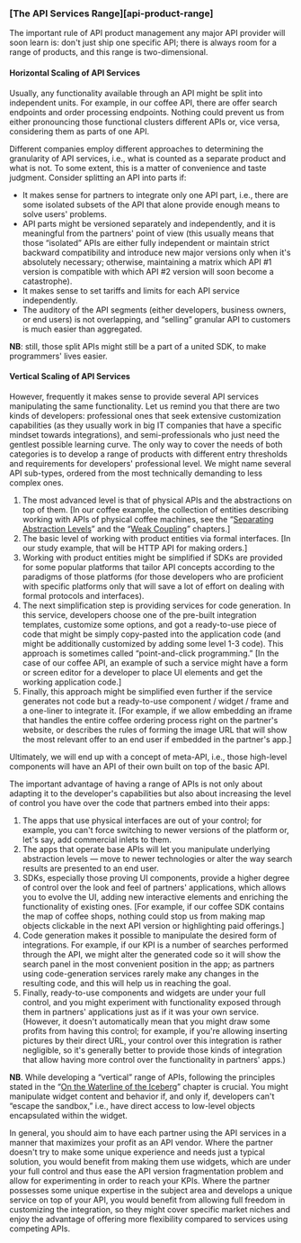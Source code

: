 ### [The API Services Range][api-product-range]

The important rule of API product management any major API provider will soon learn is: don't just ship one specific API; there is always room for a range of products, and this range is two-dimensional.

#### Horizontal Scaling of API Services

Usually, any functionality available through an API might be split into independent units. For example, in our coffee API, there are offer search endpoints and order processing endpoints. Nothing could prevent us from either pronouncing those functional clusters different APIs or, vice versa, considering them as parts of one API.

Different companies employ different approaches to determining the granularity of API services, i.e., what is counted as a separate product and what is not. To some extent, this is a matter of convenience and taste judgment. Consider splitting an API into parts if:
  * It makes sense for partners to integrate only one API part, i.e., there are some isolated subsets of the API that alone provide enough means to solve users' problems.
  * API parts might be versioned separately and independently, and it is meaningful from the partners' point of view (this usually means that those “isolated” APIs are either fully independent or maintain strict backward compatibility and introduce new major versions only when it's absolutely necessary; otherwise, maintaining a matrix which API \#1 version is compatible with which API \#2 version will soon become a catastrophe).
  * It makes sense to set tariffs and limits for each API service independently.
  * The auditory of the API segments (either developers, business owners, or end users) is not overlapping, and “selling” granular API to customers is much easier than aggregated.

**NB**: still, those split APIs might still be a part of a united SDK, to make programmers' lives easier.

#### Vertical Scaling of API Services

However, frequently it makes sense to provide several API services manipulating the same functionality. Let us remind you that there are two kinds of developers: professional ones that seek extensive customization capabilities (as they usually work in big IT companies that have a specific mindset towards integrations), and semi-professionals who just need the gentlest possible learning curve. The only way to cover the needs of both categories is to develop a range of products with different entry thresholds and requirements for developers' professional level. We might name several API sub-types, ordered from the most technically demanding to less complex ones.
  1. The most advanced level is that of physical APIs and the abstractions on top of them. [In our coffee example, the collection of entities describing working with APIs of physical coffee machines, see the “[Separating Abstraction Levels](#api-design-separating-abstractions)” and the “[Weak Coupling](#back-compat-weak-coupling)” chapters.]
  2. The basic level of working with product entities via formal interfaces. [In our study example, that will be HTTP API for making orders.]
  3. Working with product entities might be simplified if SDKs are provided for some popular platforms that tailor API concepts according to the paradigms of those platforms (for those developers who are proficient with specific platforms only that will save a lot of effort on dealing with formal protocols and interfaces).
  4. The next simplification step is providing services for code generation. In this service, developers choose one of the pre-built integration templates, customize some options, and got a ready-to-use piece of code that might be simply copy-pasted into the application code (and might be additionally customized by adding some level 1-3 code). This approach is sometimes called “point-and-click programming.” [In the case of our coffee API, an example of such a service might have a form or screen editor for a developer to place UI elements and get the working application code.]
  5. Finally, this approach might be simplified even further if the service generates not code but a ready-to-use component / widget / frame and a one-liner to integrate it. [For example, if we allow embedding an iframe that handles the entire coffee ordering process right on the partner's website, or describes the rules of forming the image URL that will show the most relevant offer to an end user if embedded in the partner's app.]

Ultimately, we will end up with a concept of meta-API, i.e., those high-level components will have an API of their own built on top of the basic API.

The important advantage of having a range of APIs is not only about adapting it to the developer's capabilities but also about increasing the level of control you have over the code that partners embed into their apps:
  1. The apps that use physical interfaces are out of your control; for example, you can't force switching to newer versions of the platform or, let's say, add commercial inlets to them.
  2. The apps that operate base APIs will let you manipulate underlying abstraction levels — move to newer technologies or alter the way search results are presented to an end user.
  3. SDKs, especially those proving UI components, provide a higher degree of control over the look and feel of partners' applications, which allows you to evolve the UI, adding new interactive elements and enriching the functionality of existing ones. [For example, if our coffee SDK contains the map of coffee shops, nothing could stop us from making map objects clickable in the next API version or highlighting paid offerings.]
  4. Code generation makes it possible to manipulate the desired form of integrations. For example, if our KPI is a number of searches performed through the API, we might alter the generated code so it will show the search panel in the most convenient position in the app; as partners using code-generation services rarely make any changes in the resulting code, and this will help us in reaching the goal.
  5. Finally, ready-to-use components and widgets are under your full control, and you might experiment with functionality exposed through them in partners' applications just as if it was your own service. (However, it doesn't automatically mean that you might draw some profits from having this control; for example, if you're allowing inserting pictures by their direct URL, your control over this integration is rather negligible, so it's generally better to provide those kinds of integration that allow having more control over the functionality in partners' apps.)

  **NB**. While developing a “vertical” range of APIs, following the principles stated in the “[On the Waterline of the Iceberg](#back-compat-iceberg-waterline)” chapter is crucial. You might manipulate widget content and behavior if, and only if, developers can't “escape the sandbox,” i.e., have direct access to low-level objects encapsulated within the widget.

In general, you should aim to have each partner using the API services in a manner that maximizes your profit as an API vendor. Where the partner doesn't try to make some unique experience and needs just a typical solution, you would benefit from making them use widgets, which are under your full control and thus ease the API version fragmentation problem and allow for experimenting in order to reach your KPIs. Where the partner possesses some unique expertise in the subject area and develops a unique service on top of your API, you would benefit from allowing full freedom in customizing the integration, so they might cover specific market niches and enjoy the advantage of offering more flexibility compared to services using competing APIs.